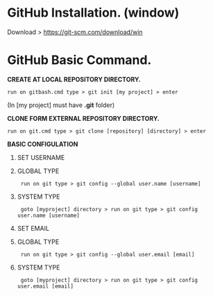 # GitHub Installation. (window)
Download > https://git-scm.com/download/win

# GitHub Basic Command.
 **CREATE AT LOCAL REPOSITORY DIRECTORY.**
 
    run on gitbash.cmd type > git init [my project] > enter
  
  (In [my project] must have **.git** folder)
 
 **CLONE FORM EXTERNAL REPOSITORY DIRECTORY.**

    run on git.cmd type > git clone [repository] [directory] > enter
 
 **BASIC CONFIGULATION**
 
 1. SET USERNAME 
  1. GLOBAL TYPE
  
          run on git type > git config --global user.name [username]
  2. SYSTEM TYPE
  
          goto [myproject] directory > run on git type > git config user.name [username]
 2. SET EMAIL
  1. GLOBAL TYPE
  
          run on git type > git config --global user.email [email]
  2. SYSTEM TYPE
  
          goto [myproject] directory > run on git type > git config user.email [email]
